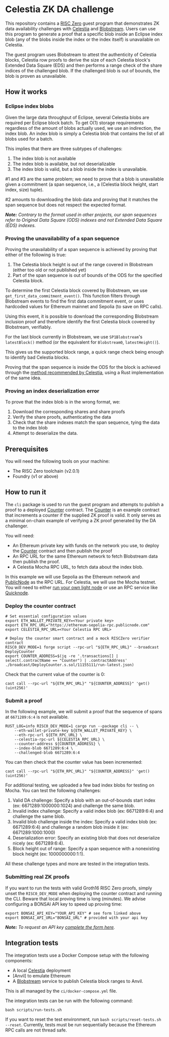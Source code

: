# Celestia ZK DA challenge

This repository contains a [RISC Zero] guest program that demonstrates ZK data availability challenges with [Celestia]
and [Blobstream]. Users can use this program to generate a proof that a specific blob inside an Eclipse index blob
(any of the blobs inside the index or the index itself) is unavailable on Celestia.

The guest program uses Blobstream to attest the authenticity of Celestia blocks, Celestia row proofs to derive
the size of each Celestia block's Extended Data Square (EDS) and then performs a range check of the share indices
of the challenged blob. If the challenged blob is out of bounds, the blob is proven as unavailable.

## How it works

### Eclipse index blobs

Given the large data throughput of Eclipse, several Celestia blobs are required per Eclipse block batch.
To get O(1) storage requirements regardless of the amount of blobs actually used, we use an indirection, the index blob.
An index blob is simply a Celestia blob that contains the list of all blobs used for a batch.

This implies that there are three subtypes of challenges:
1. The index blob is not available
2. The index blob is available, but not deserializable
3. The index blob is valid, but a blob inside the index is unavailable.

#1 and #3 are the same problem; we need to prove that a blob is unavailable given a commitment
(a span sequence, i.e., a (Celestia block height, start index, size) tuple).

#2 amounts to downloading the blob data and proving that it matches the span sequence but does not respect
the expected format.

***Note:*** *Contrary to the format used in other projects, our span sequences refer to Original Data Square (ODS) 
indexes and not Extended Data Square (EDS) indexes.*

### Proving the unavailability of a span sequence

Proving the unavailability of a span sequence is achieved by proving that either of the following is true:

1. The Celestia block height is out of the range covered in Blobstream (either too old or not published yet)
2. Part of the span sequence is out of bounds of the ODS for the specified Celestia block.

To determine the first Celestia block covered by Blobstream, we use `get_first_data_commitment_event()`.
This function filters through Blobstream events to find the first data commitment event, or uses hardcoded
values for Ethereum mainnet and Sepolia (to save on RPC calls).

Using this event, it is possible to download the corresponding Blobstream inclusion proof and therefore identify
the first Celestia block covered by Blobstream, verifiably.

For the last block currently in Blobstream, we use `SP1Blobstream`'s `latestBlock()` method
(or the equivalent for `Blobstream0`, `latestHeight()`).

This gives us the supported block range, a quick range check being enough to identify bad Celestia blocks.

Proving that the span sequence is inside the ODS for the block is achieved through the [method recommended by Celestia](https://docs.celestia.org/how-to-guides/blobstream-rollups#sequence-of-spans-proof-details),
using a Rust implementation of the same idea.

### Proving an index deserialization error

To prove that the index blob is in the wrong format, we:

1. Download the corresponding shares and share proofs
2. Verify the share proofs, authenticating the data
3. Check that the share indexes match the span sequence, tying the data to the index blob
4. Attempt to deserialize the data.

## Prerequisites

You will need the following tools on your machine:

* The RISC Zero toolchain (v2.0.1)
* Foundry (v1 or above)

## How to run it

The `cli` package is used to run the guest program and attempts to publish a proof to a deployed [Counter] contract.
The [Counter] is an example contract that increments a counter if the supplied ZK proof is valid. It only serves
as a minimal on-chain example of verifying a ZK proof generated by the DA challenger.

You will need:
* An Ethereum private key with funds on the network you use, to deploy the [Counter] contract and then publish the proof
* An RPC URL for the same Ethereum network to fetch Blobstream data then publish the proof.
* A Celestia Mocha RPC URL, to fetch data about the index blob.

In this example we will use Sepolia as the Ethereum network and [PublicNode](https://ethereum.publicnode.com/) as the RPC URL.
For Celestia, we will use the Mocha testnet. You will need to either [run your own light node](https://celestia.org/run-a-light-node/#start-up-a-node) or use an RPC service like
[Quicknode](https://dashboard.quicknode.com/).

### Deploy the counter contract

```shell
# Set essential configuration values
export ETH_WALLET_PRIVATE_KEY=<Your private key>
export ETH_RPC_URL="https://ethereum-sepolia-rpc.publicnode.com"
export CELESTIA_RPC_URL=<Your Celestia RPC URL>

# Deploy the counter smart contract and a mock RISCZero verifier contract
RISC0_DEV_MODE=1 forge script --rpc-url "${ETH_RPC_URL}" --broadcast DeployCounter
export COUNTER_ADDRESS=$(jq -re '.transactions[] | select(.contractName == "Counter") | .contractAddress' ./broadcast/DeployCounter.s.sol/11155111/run-latest.json)
```

Check that the current value of the counter is 0:

```shell
cast call --rpc-url "${ETH_RPC_URL}" "${COUNTER_ADDRESS}" 'get()(uint256)'
```

### Submit a proof

In the following example, we will submit a proof that the sequence of spans at `6671289:6:4` is not available.

```shell
RUST_LOG=info RISC0_DEV_MODE=1 cargo run --package cli -- \
    --eth-wallet-private-key ${ETH_WALLET_PRIVATE_KEY} \
    --eth-rpc-url ${ETH_RPC_URL} \
    --celestia-rpc-url ${CELESTIA_RPC_URL} \
    --counter-address ${COUNTER_ADDRESS} \
    --index-blob 6671289:6:4 \
    --challenged-blob 6671289:6:4
```

You can then check that the counter value has been incremented:

```shell
cast call --rpc-url "${ETH_RPC_URL}" "${COUNTER_ADDRESS}" 'get()(uint256)'
```

For additional testing, we uploaded a few bad index blobs for testing on Mocha.
You can test the following challenges:

1. Valid DA challenge: Specify a blob with an out-of-bounds start index (ex: 6671289:1000000:1024) and challenge the same blob.
2. Invalid index challenge: Specify a valid index blob (ex: 6671289:6:4) and challenge the same blob.
3. Invalid blob challenge inside the index: Specify a valid index blob (ex: 6671289:6:4) and challenge a random blob inside it (ex: 6671289:1000:1000)
4. Deserialization error: Specify an existing blob that does not deserialize nicely (ex: 6671289:6:4).
5. Block height out of range: Specify a span sequence with a nonexisting block height (ex: 1000000000:1:1).

All these challenge types and more are tested in the integration tests.

### Submitting real ZK proofs

If you want to run the tests with valid Groth16 RISC Zero proofs, simply unset the `RISC0_DEV_MODE` when deploying
the counter contract and running the CLI. Beware that local proving time is long (minutes).
We advise configuring a BONSAI API key to speed up proving time:

```
export BONSAI_API_KEY="YOUR_API_KEY" # see form linked above
export BONSAI_API_URL="BONSAI_URL" # provided with your api key
```

***Note:*** *To request an API key [complete the form here](https://bonsai.xyz/apply).*

## Integration tests

The integration tests use a Docker Compose setup with the following components:
* A local [Celestia] deployment
* [Anvil] to emulate Ethereum
* A [Blobstream] service to publish Celestia block ranges to Anvil.

This is all managed by the `ci/docker-compose.yml` file.

The integration tests can be run with the following command:

```shell
bash scripts/run-tests.sh
```

If you want to reset the test environment, run `bash scripts/reset-tests.sh --reset`.
Currently, tests must be run sequentially because the Ethereum RPC calls are not thread safe.

[Foundry]: https://getfoundry.sh/anvil/overview/
[RISC Zero]: https://dev.risczero.com/api/zkvm/install
[Counter]: ./contracts/src/Counter.sol
[Steel]: https://www.risczero.com/blog/introducing-steel
[Celestia]: https://celestia.org/
[Blobstream]: https://docs.celestia.org/how-to-guides/blobstream
